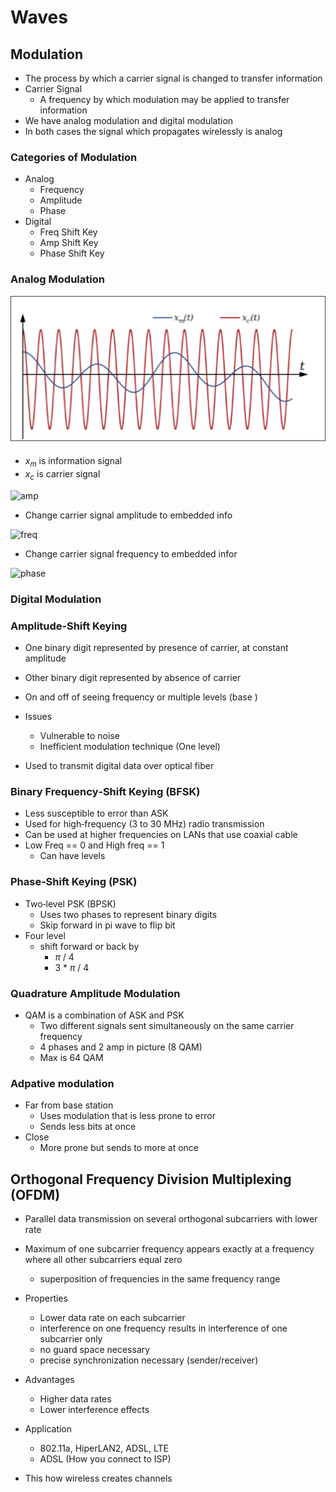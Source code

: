 

# Waves

## Modulation
- The process by which a carrier signal is changed to transfer information
- Carrier Signal 
    - A frequency by which modulation may be applied to transfer information
- We have analog modulation and digital modulation
- In both cases the signal which propagates wirelessly is analog


### Categories of Modulation
- Analog 
    - Frequency
    - Amplitude
    - Phase
- Digital
    - Freq Shift Key
    - Amp Shift Key
    - Phase Shift Key



### Analog Modulation

![analog](./analog.png)

- $x_m$ is information signal
- $x_c$ is carrier signal

![amp](./a_ampl.png)

- Change carrier signal amplitude to embedded info

![freq](./f_ampl.png)

- Change carrier signal frequency to embedded infor

![phase](./p_ampl.png)



### Digital Modulation

### Amplitude‐Shift Keying
- One binary digit represented by presence of carrier, at constant amplitude
- Other binary digit represented by absence of carrier
- On and off of seeing frequency or multiple levels (base )

- Issues
    - Vulnerable to noise
    - Inefficient modulation technique (One level)
- Used to transmit digital data over optical fiber


### Binary Frequency‐Shift Keying (BFSK)
- Less susceptible to error than ASK
- Used for high‐frequency (3 to 30 MHz) radio transmission
- Can be used at higher frequencies on LANs that use coaxial cable
- Low Freq == 0 and High freq == 1
    - Can have levels



### Phase‐Shift Keying (PSK)
- Two‐level PSK (BPSK)
    - Uses two phases to represent binary digits
    - Skip forward in pi wave to flip bit
- Four level 
    - shift forward or back by 
        - $\pi$ / 4
        - 3 \* $\pi$ / 4

### Quadrature Amplitude Modulation
- QAM is a combination of ASK and PSK
    - Two different signals sent simultaneously on the same carrier frequency
    - 4 phases and 2 amp in picture (8 QAM)
    - Max is 64 QAM

### Adpative modulation
- Far from base station 
    - Uses modulation that is less prone to error
    - Sends less bits at once
- Close
    - More prone but sends to more at once


## Orthogonal Frequency Division Multiplexing (OFDM)
- Parallel data transmission on several orthogonal subcarriers with lower rate
- Maximum of one subcarrier frequency appears exactly at a frequency where all other subcarriers equal zero 
    - superposition of frequencies in the same frequency range


- Properties
    - Lower data rate on each subcarrier 
    - interference on one frequency results in interference of one subcarrier only
    - no guard space necessary
    - precise synchronization necessary (sender/receiver)
- Advantages
    - Higher data rates
    - Lower interference effects
- Application
    - 802.11a, HiperLAN2, ADSL, LTE
    - ADSL (How you connect to ISP)

- This how wireless creates channels





